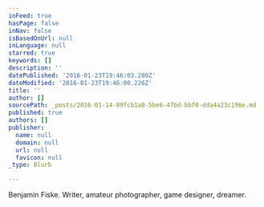```yaml
---
inFeed: true
hasPage: false
inNav: false
isBasedOnUrl: null
inLanguage: null
starred: true
keywords: []
description: ''
datePublished: '2016-01-23T19:46:03.280Z'
dateModified: '2016-01-23T19:46:00.226Z'
title: ''
author: []
sourcePath: _posts/2016-01-14-89fcb1a0-5be6-47bd-bbf0-dda4a23c196e.md
published: true
authors: []
publisher:
  name: null
  domain: null
  url: null
  favicon: null
_type: Blurb

---
```

Benjamin Fiske. Writer, amateur photographer, game designer, dreamer.